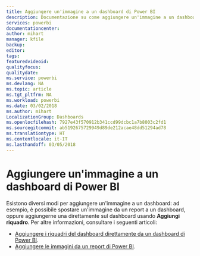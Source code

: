 ```yaml
---
title: Aggiungere un'immagine a un dashboard di Power BI
description: Documentazione su come aggiungere un'immagine a un dashboard di Power BI.
services: powerbi
documentationcenter: 
author: mihart
manager: kfile
backup: 
editor: 
tags: 
featuredvideoid: 
qualityfocus: 
qualitydate: 
ms.service: powerbi
ms.devlang: NA
ms.topic: article
ms.tgt_pltfrm: NA
ms.workload: powerbi
ms.date: 03/02/2018
ms.author: mihart
LocalizationGroup: Dashboards
ms.openlocfilehash: 7927e43f570912b341ccd99dcbc1a7b8003c2fd1
ms.sourcegitcommit: ab5192675729949d89de212acae48dd51294ad78
ms.translationtype: HT
ms.contentlocale: it-IT
ms.lasthandoff: 03/05/2018
---
```

# <a name="add-an-image-to-a-power-bi-dashboard"></a>Aggiungere un'immagine a un dashboard di Power BI
Esistono diversi modi per aggiungere un'immagine a un dashboard: ad esempio, è possibile spostare un'immagine da un report a un dashboard, oppure aggiungerne una direttamente sul dashboard usando **Aggiungi riquadro**.  Per altre informazioni, consultare i seguenti articoli:

* [Aggiungere i riquadri del dashboard direttamente da un dashboard di Power BI](service-dashboard-add-widget.md).
* [Aggiungere le immagini da un report di Power BI](service-dashboard-pin-tile-from-report.md).

